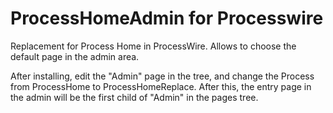 ProcessHomeAdmin for Processwire
================================

Replacement for Process Home in ProcessWire. Allows to choose the default page in the admin area.

After installing, edit the "Admin" page in the tree, and change the Process from ProcessHome to ProcessHomeReplace. After this, the entry page in the admin will be the first child of "Admin" in the pages tree.

